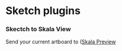 # Sketch plugins

### Skectch to Skala View
Send your current artboard to ([Skala Preview](http://bjango.com/mac/skalapreview/)
